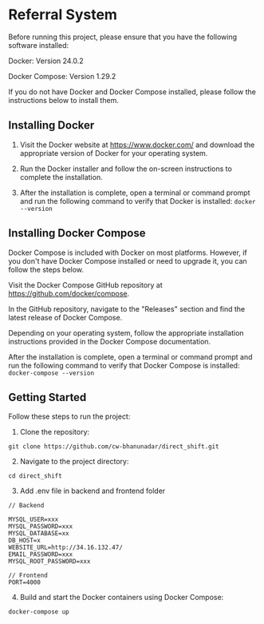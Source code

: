 # Referral System

Before running this project, please ensure that you have the following software installed:

Docker: Version 24.0.2

Docker Compose: Version 1.29.2

If you do not have Docker and Docker Compose installed, please follow the instructions below to install them.

## Installing Docker

1. Visit the Docker website at https://www.docker.com/ and download the appropriate version of Docker for your operating system.

2. Run the Docker installer and follow the on-screen instructions to complete the installation.

3. After the installation is complete, open a terminal or command prompt and run the following command to verify that Docker is installed: `docker --version`


## Installing Docker Compose

Docker Compose is included with Docker on most platforms. However, if you don't have Docker Compose installed or need to upgrade it, you can follow the steps below.

Visit the Docker Compose GitHub repository at https://github.com/docker/compose.

In the GitHub repository, navigate to the "Releases" section and find the latest release of Docker Compose.

Depending on your operating system, follow the appropriate installation instructions provided in the Docker Compose documentation.

After the installation is complete, open a terminal or command prompt and run the following command to verify that Docker Compose is installed: `docker-compose --version`

## Getting Started

Follow these steps to run the project:

1. Clone the repository:
```
git clone https://github.com/cw-bhanunadar/direct_shift.git
```

2. Navigate to the project directory:

```
cd direct_shift
```

3. Add .env file in backend and frontend folder

```
// Backend

MYSQL_USER=xxx
MYSQL_PASSWORD=xxx
MYSQL_DATABASE=xx
DB_HOST=x
WEBSITE_URL=http://34.16.132.47/
EMAIL_PASSWORD=xxx
MYSQL_ROOT_PASSWORD=xxx

// Frontend
PORT=4000

```

4. Build and start the Docker containers using Docker Compose:

```
docker-compose up
```